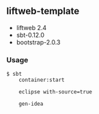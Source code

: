 liftweb-template
----------------

- liftweb 2.4
- sbt-0.12.0
- bootstrap-2.0.3

### Usage

    $ sbt
        container:start
    
        eclipse with-source=true
    
        gen-idea


